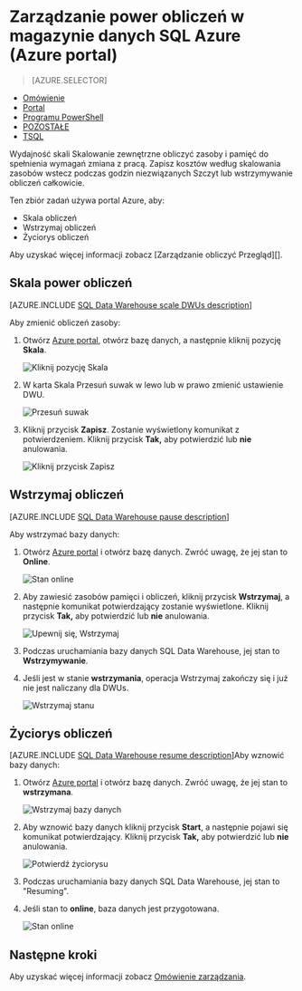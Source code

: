 <properties
   pageTitle="Zarządzanie power obliczeń w magazynie danych SQL Azure (Azure portal) | Microsoft Azure"
   description="Azure portalu zadań w celu zarządzania obliczyć power. Skala obliczyć zasobów za pomocą dostosowania DWUs. Lub wstrzymywanie i wznawianie obliczenia kosztów zasobów."
   services="sql-data-warehouse"
   documentationCenter="NA"
   authors="barbkess"
   manager="barbkess"
   editor=""/>

<tags
   ms.service="sql-data-warehouse"
   ms.devlang="NA"
   ms.topic="article"
   ms.tgt_pltfrm="NA"
   ms.workload="data-services"
   ms.date="08/22/2016"
   ms.author="barbkess;sonyama"/>

# <a name="manage-compute-power-in-azure-sql-data-warehouse-azure-portal"></a>Zarządzanie power obliczeń w magazynie danych SQL Azure (Azure portal)

> [AZURE.SELECTOR]
- [Omówienie](sql-data-warehouse-manage-compute-overview.md)
- [Portal](sql-data-warehouse-manage-compute-portal.md)
- [Programu PowerShell](sql-data-warehouse-manage-compute-powershell.md)
- [POZOSTAŁE](sql-data-warehouse-manage-compute-rest-api.md)
- [TSQL](sql-data-warehouse-manage-compute-tsql.md)


Wydajność skali Skalowanie zewnętrzne obliczyć zasoby i pamięć do spełnienia wymagań zmiana z pracą. Zapisz kosztów według skalowania zasobów wstecz podczas godzin niezwiązanych Szczyt lub wstrzymywanie obliczeń całkowicie. 

Ten zbiór zadań używa portal Azure, aby:

- Skala obliczeń
- Wstrzymaj obliczeń
- Życiorys obliczeń

Aby uzyskać więcej informacji zobacz [Zarządzanie obliczyć Przegląd][].

<a name="scale-performance-bk"></a>
<a name="scale-compute-bk"></a>

## <a name="scale-compute-power"></a>Skala power obliczeń

[AZURE.INCLUDE [SQL Data Warehouse scale DWUs description](../../includes/sql-data-warehouse-scale-dwus-description.md)]

Aby zmienić obliczeń zasoby:

1. Otwórz [Azure portal][], otwórz bazę danych, a następnie kliknij pozycję **Skala**.

    ![Kliknij pozycję Skala][1]

1. W karta Skala Przesuń suwak w lewo lub w prawo zmienić ustawienie DWU.

    ![Przesuń suwak][2]

1. Kliknij przycisk **Zapisz**. Zostanie wyświetlony komunikat z potwierdzeniem. Kliknij przycisk **Tak,** aby potwierdzić lub **nie** anulowania.

    ![Kliknij przycisk Zapisz][3]

<a name="pause-compute-bk"></a>

## <a name="pause-compute"></a>Wstrzymaj obliczeń

[AZURE.INCLUDE [SQL Data Warehouse pause description](../../includes/sql-data-warehouse-pause-description.md)]

Aby wstrzymać bazy danych:

1. Otwórz [Azure portal][] i otwórz bazę danych. Zwróć uwagę, że jej stan to **Online**. 

    ![Stan online][6]

1. Aby zawiesić zasobów pamięci i obliczeń, kliknij przycisk **Wstrzymaj**, a następnie komunikat potwierdzający zostanie wyświetlone. Kliknij przycisk **Tak,** aby potwierdzić lub **nie** anulowania.

    ![Upewnij się, Wstrzymaj][7]

1. Podczas uruchamiania bazy danych SQL Data Warehouse, jej stan to **Wstrzymywanie**.
2. Jeśli jest w stanie **wstrzymania**, operacja Wstrzymaj zakończy się i już nie jest naliczany dla DWUs.

    ![Wstrzymaj stanu][4]

<a name="resume-compute-bk"></a>

## <a name="resume-compute"></a>Życiorys obliczeń

[AZURE.INCLUDE [SQL Data Warehouse resume description](../../includes/sql-data-warehouse-resume-description.md)]Aby wznowić bazy danych:

1. Otwórz [Azure portal][] i otwórz bazę danych. Zwróć uwagę, że jej stan to **wstrzymana**. 

    ![Wstrzymaj bazy danych][4]

1. Aby wznowić bazy danych kliknij przycisk **Start**, a następnie pojawi się komunikat potwierdzający. Kliknij przycisk **Tak,** aby potwierdzić lub **nie** anulowania.

    ![Potwierdź życiorysu][5]

1. Podczas uruchamiania bazy danych SQL Data Warehouse, jej stan to "Resuming".
2. Jeśli stan to **online**, baza danych jest przygotowana.

    ![Stan online][6]

<a name="next-steps-bk"></a>

## <a name="next-steps"></a>Następne kroki
Aby uzyskać więcej informacji zobacz [Omówienie zarządzania][].

<!--Image references-->
[1]: ./media/sql-data-warehouse-manage-compute-portal/click-scale.png
[2]: ./media/sql-data-warehouse-manage-compute-portal/move-slider.png
[3]: ./media/sql-data-warehouse-manage-compute-portal/click-save.png
[4]: ./media/sql-data-warehouse-manage-compute-portal/resume-database.png
[5]: ./media/sql-data-warehouse-manage-compute-portal/resume-confirm.png
[6]: ./media/sql-data-warehouse-manage-compute-portal/pause-database.png
[7]: ./media/sql-data-warehouse-manage-compute-portal/pause-confirm.png

<!--Article references-->
[Omówienie zarządzania]: ./sql-data-warehouse-overview-manage.md
[Zarządzanie omówienie obliczeń]: ./sql-data-warehouse-manage-compute-overview.md

<!--MSDN references-->


<!--Other Web references-->

[Azure portal]: http://portal.azure.com/
